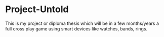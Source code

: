 # Project-Untold
This is my project or diploma thesis which will be in a few months/years a full cross play game using smart devices like watches, bands, rings.
